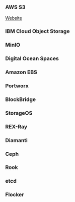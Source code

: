 
### AWS S3
<a href="#" target="_blank">Website</a>



### IBM Cloud Object Storage

### MinIO 


### Digital Ocean Spaces




### Amazon EBS







### Portworx


### BlockBridge


### StorageOS


### REX-Ray


### Diamanti


### Ceph


### Rook


### etcd


### Flocker